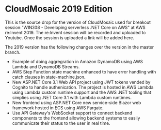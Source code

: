 # CloudMosaic 2019 Edition

This is the source drop for the version of CloudMosaic used for breakout session "WIN308 - Developing serverless .NET Core on AWS" at AWS re:Invent 2019. The re:Invent session will be recorded and uploaded to Youtube. Once the session is uploaded a link will be added here.

The 2019 version has the following changes over the version in the master branch.

* Example of doing aggregration in Amazon DynamoDB using AWS Lambda and DynamoDB Streams.
* AWS Step Function state machine enhanced to have error handling with catch clauses in state-machine.json.
* New ASP.NET Core 3.1 Web API project using JWT tokens vended by Cognito to handle authenication. The project is hosted in AWS Lambda using Lambda custom runtime support and the AWS .NET tooling that simplies using .NET Core 3.1 with Lambda custom runtimes.
* New frontend using ASP.NET Core new service-side Blazor web framework hosted in ECS using AWS Fargate.
* Use API Gateway's WebSocket support to connect backend components to the frontend allowing backend systems to easily communicate their status to the user in real time.


